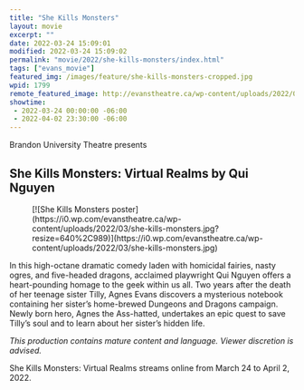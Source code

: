 ```yaml
---
title: "She Kills Monsters"
layout: movie
excerpt: ""
date: 2022-03-24 15:09:01
modified: 2022-03-24 15:09:02
permalink: "movie/2022/she-kills-monsters/index.html"
tags: ["evans_movie"]
featured_img: /images/feature/she-kills-monsters-cropped.jpg
wpid: 1799
remote_featured_image: http://evanstheatre.ca/wp-content/uploads/2022/03/she-kills-monsters-cropped.jpg
showtime: 
 - 2022-03-24 00:00:00 -06:00
 - 2022-04-02 23:30:00 -06:00
---
```




Brandon University Theatre presents

She Kills Monsters: Virtual Realms by Qui Nguyen
------------------------------------------------

<figure class="wp-block-image size-full">[![She Kills Monsters poster](https://i0.wp.com/evanstheatre.ca/wp-content/uploads/2022/03/she-kills-monsters.jpg?resize=640%2C989)](https://i0.wp.com/evanstheatre.ca/wp-content/uploads/2022/03/she-kills-monsters.jpg)</figure>In this high-octane dramatic comedy laden with homicidal fairies, nasty ogres, and five-headed dragons, acclaimed playwright Qui Nguyen offers a heart-pounding homage to the geek within us all. Two years after the death of her teenage sister Tilly, Agnes Evans discovers a mysterious notebook containing her sister’s home-brewed Dungeons and Dragons campaign. Newly born hero, Agnes the Ass-hatted, undertakes an epic quest to save Tilly’s soul and to learn about her sister’s hidden life.

*This production contains mature content and language. Viewer discretion is advised.*

She Kills Monsters: Virtual Realms streams online from March 24 to April 2, 2022.